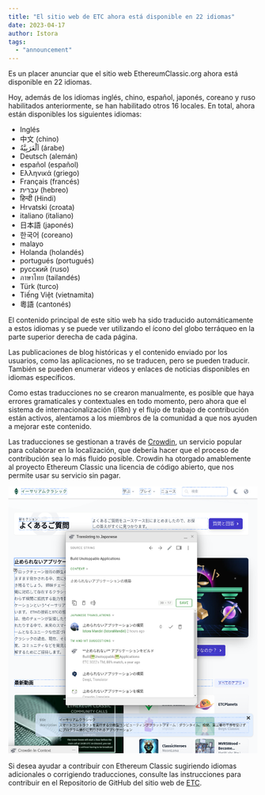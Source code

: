```yaml
---
title: "El sitio web de ETC ahora está disponible en 22 idiomas"
date: 2023-04-17
author: Istora
tags:
  - "announcement"
---
```


Es un placer anunciar que el sitio web EthereumClassic.org ahora está disponible en 22 idiomas.

Hoy, además de los idiomas inglés, chino, español, japonés, coreano y ruso habilitados anteriormente, se han habilitado otros 16 locales. En total, ahora están disponibles los siguientes idiomas:

- Inglés
- 中文 (chino)
- اَلْعَرَبِيَّةُ (árabe)
- Deutsch (alemán)
- español (español)
- Ελληνικά (griego)
- Français (francés)
- עִבְרִית (hebreo)
- हिन्दी (Hindi)
- Hrvatski (croata)
- italiano (italiano)
- 日本語 (japonés)
- 한국어 (coreano)
- malayo
- Holanda (holandés)
- portugués (portugués)
- русский (ruso)
- ภาษาไทย (tailandés)
- Türk (turco)
- Tiếng Việt (vietnamita)
- 粵語 (cantonés)

El contenido principal de este sitio web ha sido traducido automáticamente a estos idiomas y se puede ver utilizando el ícono del globo terráqueo en la parte superior derecha de cada página.

Las publicaciones de blog históricas y el contenido enviado por los usuarios, como las aplicaciones, no se traducen, pero se pueden traducir. También se pueden enumerar videos y enlaces de noticias disponibles en idiomas específicos.

Como estas traducciones no se crearon manualmente, es posible que haya errores gramaticales y contextuales en todo momento, pero ahora que el sistema de internacionalización (i18n) y el flujo de trabajo de contribución están activos, alentamos a los miembros de la comunidad a que nos ayuden a mejorar este contenido.

Las traducciones se gestionan a través de [Crowdin](https://crowdin.com), un servicio popular para colaborar en la localización, que debería hacer que el proceso de contribución sea lo más fluido posible. Crowdin ha otorgado amablemente al proyecto Ethereum Classic una licencia de código abierto, que nos permite usar su servicio sin pagar.

![Captura de pantalla del editor en línea de Crowdin](./crowdin.png)

Si desea ayudar a contribuir con Ethereum Classic sugiriendo idiomas adicionales o corrigiendo traducciones, consulte las instrucciones para contribuir en el Repositorio de GitHub del sitio web de [ETC](https://github.com/ethereumclassic/ethereumclassic.github.io).